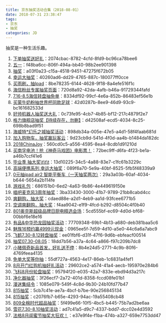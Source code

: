 ```yaml
---
title: 京东抽奖活动合集（2018-08-01）
date: 2018-07-31 23:38:47
tags:
- 京东
- 抽奖
categories: JD
---
```

抽奖是一种生活乐趣。
<!--more-->
1. [下单抽奖送好礼](https://sale.jd.com/act/CNG3trYx27yEX.html)：2074cbac-8782-4cfd-8fd9-bc96ca78bee6
2. [五一](https://sale.jd.com/act/N4gL8sZJXe.html)：f48ba6cc-806f-494a-bb40-98b2ee901398
3. [抽奖](https://sale.jd.com/act/dtToP3gx7OCBKD.html)：a03f0a23-c15a-4518-9451-47275f672b05
4. [幸运大抽奖](https://sale.jd.com/act/0wnO3RyV7Ua14A.html)：40260ad6-dd29-4765-887c-180077ff0cce
5. [买雨刷，抽Ipad](https://sale.jd.com/act/svlrndtxmo416.html)：8be78235-6144-4628-9f18-8a4efe516f1c
6. [海信粉丝专属抽奖页面](https://sale.jd.com/act/4toMzG5jeX2CZwuv.html)：720d8a92-42da-4afb-b46a-91729344fafd
7. [7.16-8.5海信转盘抽免单](https://sale.jd.com/act/PREzgwreDpq4Jxs8.html)：8334df92-99cf-4e6a-852b-86483ef56e1b
8. [买蒙牛奶粉抽世界杯同款足球](https://sale.jd.com/act/UGbprCcw0m.html)：42d0287b-8ee9-46d9-93c9-bc161682533d
9. [好帅机器人抽奖送大礼](https://sale.jd.com/act/qzYfAxVibg6m.html)：0c73fe95-4cb7-4b85-bf12-217c4879f2e7
10. [格力旗舰店抽奖【持续存在，勿删】](https://sale.jd.com/act/sxY35ojWkC.html)：d42508af-ecd5-4034-8c25-698b8bad9f51
11. [海威特*幻乐之城抽奖活动](https://sale.jd.com/act/NrmetHp2Fi4L.html)：898db34a-005e-47e5-a4d1-58f4faab681d
12. [加入购物车，抽奖赢玩客云](https://sale.jd.com/act/NMLfPpkhFxTS.html)：9d23cb9d-541d-4f0d-aa4b-b1484da182dc
13. [2018ChinaJoy](https://sale.jd.com/act/1UuBkvr8Jt7.html)：560cd0c5-a556-4595-8ea4-8cdb1d91210d
14. [买南孚电池！抢《神奇马戏团》电影票！](https://sale.jd.com/act/HaL0gFPMwtN.html)：72bec9ff-d6fa-4f23-be1a-a46b7ccf41e6
15. [毕业季 抽大奖\t\t\t](https://sale.jd.com/act/3SLPZ5Ybj7FDU.html)：13d10225-34c5-4a88-83e7-c1fc61b3229c
16. [高端便携系列,幸运大抽奖](https://sale.jd.com/act/7zBMrt5HRmLksY.html)：089f6a70-5e9a-40bf-8525-5fb5f48339a9
17. [0元抽ipad air2 智能平衡车（一天抽奖两次）](https://sale.jd.com/act/O1QBMSd2KTEHzhmf.html)：29a3a03b-60af-4034-b644-5654a2b114fe
18. [游戏礼包](https://sale.jd.com/act/BClHxZN1mRrb5P.html)：686151b0-6ed2-4a63-9b86-4e449619150e
19. [唱吧麦克风3周年抽奖](https://sale.jd.com/act/TSNf605Prom83FZR.html)：3ba33430-3000-41b7-9789-21bb8cabd4cc
20. [爽翻购，抽大奖](https://sale.jd.com/act/iFCghmnWEH01.html)：cdaed88e-a2d1-4eb9-aa1d-93fcee6771b5
21. [空调爽翻购，抽大奖](https://sale.jd.com/act/1uFvr6tD5VI0.html)：f4aa9042-e1f9-4fcd-b292-d8504c4f0b40
22. [801奥克斯超级品牌日厨电精选会场](https://sale.jd.com/act/Qxsp0raHgRb.html)：5cd555bf-ec69-4d0d-bf68-00bbf6e18e16
23. [有品&中华恐龙园抽奖活动](https://sale.jd.com/act/SPEwQtUTW6nqp.html)：77709348-69b1-4b13-a680-deb381baa5c6
24. [魅族16预约赢4999元现金](https://sale.jd.com/act/InqRKmz0tg.html)：0965ee5f-7d59-4d10-a5e0-44c6a6a7abc9
25. [飞鹤7.30-8.12转盘抽奖](https://sale.jd.com/act/5CbJ0yLUhFs.html)：ee01fbf6-d31f-47f6-9d6b-ebfeacf00514
26. [抽奖07.30-08.05](https://sale.jd.com/act/GNsI2WwlnmPE.html)：18dd7b56-a37a-4c64-a866-f97c209b7dc8
27. [小猪佩奇新品首发，好礼送不停](https://sale.jd.com/act/fbFuLiOQTBCAW0s.html)：8b4e24d5-2771-4c9b-80f6-4769feea4135
28. [免单大奖等你抽](https://sale.jd.com/act/oMeBjgbZqW.html)：55df727a-4563-4e17-86eb-1c6831a4fef1
29. [8月开门红购机抽好礼活动](https://sale.jd.com/act/T63a51sv0yVJ4.html)：29602ce2-a574-41a4-aecb-195970e284b6
30. [飞科8月份轮盘抽奖](https://sale.jd.com/act/sVzvBGkcQH4t6RIF.html)：95794f20-e035-42a7-833e-ebd94d3a217c
31. [净化器抽奖](https://sale.jd.com/act/Gn0bVrw6XIEWdv1O.html)：3f26ecf7-2a72-401d-8358-fccd08fe01b1
32. [漫迷集结令](https://sale.jd.com/act/d3jQcOWlPDB.html)：1085e079-549f-4c8d-9b30-24b10fd77b47
33. [815抽奖](https://sale.jd.com/act/UzE0CMgmG5X.html)：5cb7c41e-ae7a-4bcf-b7be-90e256845134
34. [815抽奖](https://sale.jd.com/act/xXCmUAV6lBLH.html)：c2076fb7-b65e-4293-94ac-19a55408cb48
35. [809全棉时代超品抽奖](https://sale.jd.com/act/k4Bo6fShRiIL.html)：5f499e66-10f5-4bc5-b445-75b7ad2be6aa
36. [雪花7.30-8.10抽奖活动](https://sale.jd.com/act/6NwVTGKxjfI8mUzl.html)：ad7c41a5-d9c7-4337-bdd7-dcc02e4d3592
37. [法格8月闺蜜节抽奖大狂欢！](https://sale.jd.com/act/7chvfJ3XKNFxMTL.html)：e37e9f4e-f1ba-474b-a327-659e7753dd47
